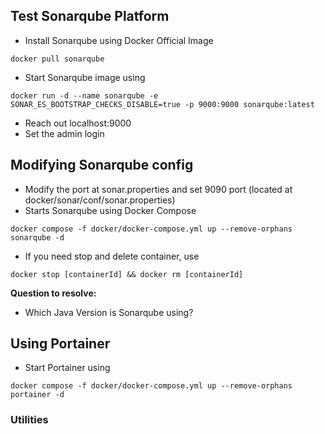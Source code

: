 

## Test Sonarqube Platform

- Install Sonarqube using Docker Official Image
```
docker pull sonarqube 
```

- Start Sonarqube image using
```
docker run -d --name sonarqube -e SONAR_ES_BOOTSTRAP_CHECKS_DISABLE=true -p 9000:9000 sonarqube:latest
```
- Reach out localhost:9000
- Set the admin login


## Modifying Sonarqube config

- Modify the port at sonar.properties and set 9090 port (located at docker/sonar/conf/sonar.properties)
- Starts Sonarqube using Docker Compose
```
docker compose -f docker/docker-compose.yml up --remove-orphans sonarqube -d
```

- If you need stop and delete container, use
```
docker stop [containerId] && docker rm [containerId]
```

**Question to resolve:**
- Which Java Version is Sonarqube using?


## Using Portainer

- Start Portainer using 
```
docker compose -f docker/docker-compose.yml up --remove-orphans portainer -d
```

### Utilities
